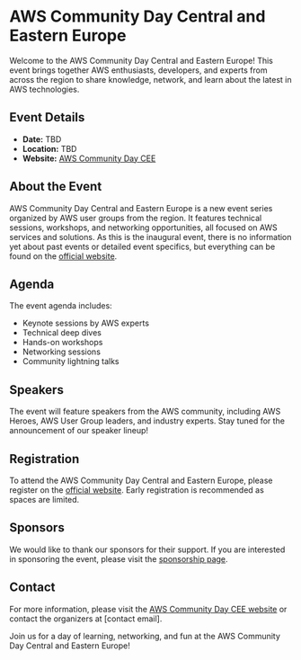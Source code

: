 # AWS Community Day Central and Eastern Europe

Welcome to the AWS Community Day Central and Eastern Europe! This event brings together AWS enthusiasts, developers, and experts from across the region to share knowledge, network, and learn about the latest in AWS technologies.

## Event Details

- **Date:** TBD
- **Location:** TBD
- **Website:** [AWS Community Day CEE](https://awscommunity.eu/)

## About the Event

AWS Community Day Central and Eastern Europe is a new event series organized by AWS user groups from the region. It features technical sessions, workshops, and networking opportunities, all focused on AWS services and solutions. As this is the inaugural event, there is no information yet about past events or detailed event specifics, but everything can be found on the [official website](https://awscommunity.eu/).

## Agenda

The event agenda includes:

- Keynote sessions by AWS experts
- Technical deep dives
- Hands-on workshops
- Networking sessions
- Community lightning talks

## Speakers

The event will feature speakers from the AWS community, including AWS Heroes, AWS User Group leaders, and industry experts. Stay tuned for the announcement of our speaker lineup!

## Registration

To attend the AWS Community Day Central and Eastern Europe, please register on the [official website](https://awscommunity.eu/). Early registration is recommended as spaces are limited.

## Sponsors

We would like to thank our sponsors for their support. If you are interested in sponsoring the event, please visit the [sponsorship page](https://awscommunity.eu/sponsors).

## Contact

For more information, please visit the [AWS Community Day CEE website](https://awscommunity.eu/) or contact the organizers at [contact email].

Join us for a day of learning, networking, and fun at the AWS Community Day Central and Eastern Europe!
